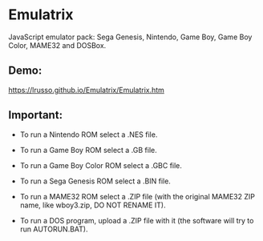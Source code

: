# Emulatrix
JavaScript emulator pack: Sega Genesis, Nintendo, Game Boy, Game Boy Color, MAME32 and DOSBox.

## Demo:

https://lrusso.github.io/Emulatrix/Emulatrix.htm

## Important:

- To run a Nintendo ROM select a .NES file.

- To run a Game Boy ROM select a .GB file.

- To run a Game Boy Color ROM select a .GBC file.

- To run a Sega Genesis ROM select a .BIN file.

- To run a MAME32 ROM select a .ZIP file (with the original MAME32 ZIP name, like wboy3.zip, DO NOT RENAME IT).

- To run a DOS program, upload a .ZIP file with it (the software will try to run AUTORUN.BAT).
